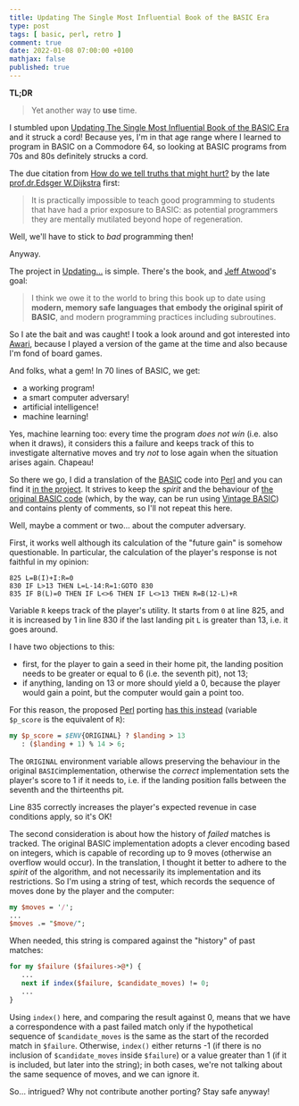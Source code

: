 ```yaml
---
title: Updating The Single Most Influential Book of the BASIC Era
type: post
tags: [ basic, perl, retro ]
comment: true
date: 2022-01-08 07:00:00 +0100
mathjax: false
published: true
---
```


**TL;DR**

> Yet another way to **use** time.

I stumbled upon [Updating The Single Most Influential Book of the BASIC
Era][updating] and it struck a cord! Because yes, I'm in that age range where I
learned to program in BASIC on a Commodore 64, so looking at BASIC
programs from 70s and 80s definitely strucks a cord.

The due citation from [How do we tell truths that might hurt?][] by the
late [prof.dr.Edsger W.Dijkstra][] first:

> It is practically impossible to teach good programming to students
> that have had a prior exposure to BASIC: as potential programmers they
> are mentally mutilated beyond hope of regeneration.

Well, we'll have to stick to *bad* programming then!

Anyway.

The project in [Updating...][updating] is simple. There's the book, and
[Jeff Atwood][]'s goal:

> I think we owe it to the world to bring this book up to date using
> **modern, memory safe languages that embody the original spirit of
> BASIC**, and modern programming practices including subroutines.

So I ate the bait and was caught! I took a look around and got
interested into [Awari][], because I played a version of the game at the
time and also because I'm fond of board games.

And folks, what a gem! In 70 lines of BASIC, we get:

- a working program!
- a smart computer adversary!
- artificial intelligence!
- machine learning!

Yes, machine learning too: every time the program *does not win* (i.e.
also when it draws), it considers this a failure and keeps track of this
to investigate alternative moves and try *not* to lose again when the
situation arises again. Chapeau!

So there we go, I did a translation of the [BASIC][] code into [Perl][]
and you can find it [in the project][]. It strives to keep the *spirit*
and the behaviour of [the original BASIC code][] (which, by the way, can
be run using [Vintage BASIC][]) and contains plenty of comments, so I'll
not repeat this here.

Well, maybe a comment or two... about the computer adversary.

First, it works well although its calculation of the "future gain" is
somehow questionable. In particular, the calculation of the player's
response is not faithful in my opinion:

```
825 L=B(I)+I:R=0
830 IF L>13 THEN L=L-14:R=1:GOTO 830
835 IF B(L)=0 THEN IF L<>6 THEN IF L<>13 THEN R=B(12-L)+R
```

Variable `R` keeps track of the player's utility. It starts from `0` at
line 825, and it is increased by 1 in line 830 if the last landing pit
`L` is greater than 13, i.e. it goes around.

I have two objections to this:

- first, for the player to gain a seed in their home pit, the landing
  position needs to be greater or equal to 6 (i.e. the seventh pit), not
  13;
- if anything, landing on 13 or more should yield a 0, because the
  player would gain a point, but the computer would gain a point too.

For this reason, the proposed [Perl][] porting [has this
instead][player-score] (variable `$p_score` is the equivalent of `R`):

```perl
my $p_score = $ENV{ORIGINAL} ? $landing > 13
   : ($landing + 1) % 14 > 6;
```

The `ORIGINAL` environment variable allows preserving the behaviour in
the original `BASIC`implementation, otherwise the *correct*
implementation sets the player's score to 1 if it needs to, i.e. if the
landing position falls between the seventh and the thirteenths pit.

Line 835 correctly increases the player's expected revenue in case
conditions apply, so it's OK!

The second consideration is about how the history of *failed* matches is
tracked. The original BASIC implementation adopts a clever encoding
based on integers, which is capable of recording up to 9 moves
(otherwise an overflow would occur). In the translation, I thought it
better to adhere to the *spirit* of the algorithm, and not necessarily
its implementation and its restrictions. So I'm using a string of test,
which records the sequence of moves done by the player and the computer:

```perl
my $moves = '/';
...
$moves .= "$move/";
```

When needed, this string is compared against the "history" of past
matches:

```perl
for my $failure ($failures->@*) {
   ...
   next if index($failure, $candidate_moves) != 0;
   ...
}
```

Using `index()` here, and comparing the result against 0, means that we
have a correspondence with a past failed match only if the hypothetical
sequence of `$candidate_moves` is the same as the start of the recorded
match in `$failure`. Otherwise, `index()` either returns -1 (if there is
no inclusion of `$candidate_moves` inside `$failure`) or a value greater
than 1 (if it is included, but later into the string); in both cases,
we're not talking about the same sequence of moves, and we can ignore
it.

So... intrigued? Why not contribute another porting? Stay safe anyway!

[Perl]: https://www.perl.org/
[BASIC]: https://en.wikipedia.org/wiki/BASIC
[Vintage BASIC]: http://vintage-basic.net/
[updating]: https://blog.codinghorror.com/updating-the-single-most-influential-book-of-the-basic-era/
[How do we tell truths that might hurt?]: https://www.cs.utexas.edu/users/EWD/transcriptions/EWD04xx/EWD498.html
[prof.dr.Edsger W.Dijkstra]: https://www.cs.utexas.edu/users/EWD/
[Jeff Atwood]: https://blog.codinghorror.com/about-me/
[Awari]: https://github.com/coding-horror/basic-computer-games/tree/main/04_Awari
[in the project]: https://github.com/coding-horror/basic-computer-games/blob/main/04_Awari/perl/awari.pl
[the original BASIC code]: https://github.com/coding-horror/basic-computer-games/blob/main/04_Awari/awari.bas
[player-score]: https://github.com/coding-horror/basic-computer-games/blob/7c37a8eeb4908da63036bbd0dcb1196fefee1478/04_Awari/perl/awari.pl#L193
